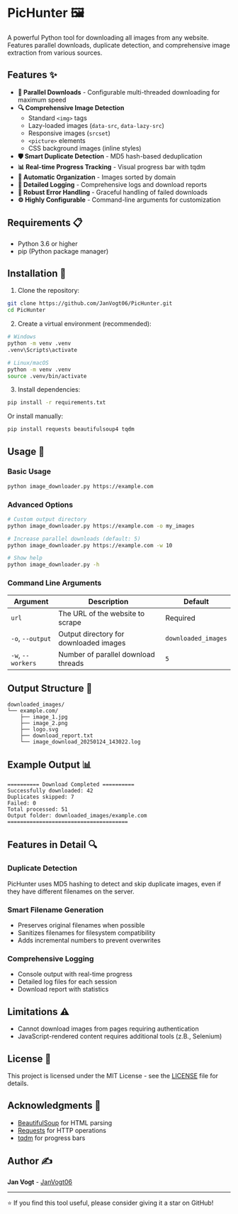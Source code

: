 # PicHunter 🖼️

A powerful Python tool for downloading all images from any website. Features parallel downloads, duplicate detection, and comprehensive image extraction from various sources.

## Features ✨

- **🚀 Parallel Downloads** - Configurable multi-threaded downloading for maximum speed
- **🔍 Comprehensive Image Detection**
  - Standard `<img>` tags
  - Lazy-loaded images (`data-src`, `data-lazy-src`)
  - Responsive images (`srcset`)
  - `<picture>` elements
  - CSS background images (inline styles)
- **🛡️ Smart Duplicate Detection** - MD5 hash-based deduplication
- **📊 Real-time Progress Tracking** - Visual progress bar with tqdm
- **📁 Automatic Organization** - Images sorted by domain
- **📝 Detailed Logging** - Comprehensive logs and download reports
- **🔄 Robust Error Handling** - Graceful handling of failed downloads
- **⚙️ Highly Configurable** - Command-line arguments for customization

## Requirements 📋

- Python 3.6 or higher
- pip (Python package manager)

## Installation 🔧

1. Clone the repository:
```bash
git clone https://github.com/JanVogt06/PicHunter.git
cd PicHunter
```

2. Create a virtual environment (recommended):
```bash
# Windows
python -m venv .venv
.venv\Scripts\activate

# Linux/macOS
python -m venv .venv
source .venv/bin/activate
```

3. Install dependencies:
```bash
pip install -r requirements.txt
```

Or install manually:
```bash
pip install requests beautifulsoup4 tqdm
```

## Usage 🚀

### Basic Usage
```bash
python image_downloader.py https://example.com
```

### Advanced Options
```bash
# Custom output directory
python image_downloader.py https://example.com -o my_images

# Increase parallel downloads (default: 5)
python image_downloader.py https://example.com -w 10

# Show help
python image_downloader.py -h
```

### Command Line Arguments

| Argument | Description | Default |
|----------|-------------|---------|
| `url` | The URL of the website to scrape | Required |
| `-o`, `--output` | Output directory for downloaded images | `downloaded_images` |
| `-w`, `--workers` | Number of parallel download threads | `5` |

## Output Structure 📂

```
downloaded_images/
└── example.com/
    ├── image_1.jpg
    ├── image_2.png
    ├── logo.svg
    ├── download_report.txt
    └── image_download_20250124_143022.log
```

## Example Output 📊

```
========== Download Completed ==========
Successfully downloaded: 42
Duplicates skipped: 7
Failed: 0
Total processed: 51
Output folder: downloaded_images/example.com
======================================
```

## Features in Detail 🔍

### Duplicate Detection
PicHunter uses MD5 hashing to detect and skip duplicate images, even if they have different filenames on the server.

### Smart Filename Generation
- Preserves original filenames when possible
- Sanitizes filenames for filesystem compatibility
- Adds incremental numbers to prevent overwrites

### Comprehensive Logging
- Console output with real-time progress
- Detailed log files for each session
- Download report with statistics

## Limitations ⚠️

- Cannot download images from pages requiring authentication
- JavaScript-rendered content requires additional tools (z.B., Selenium)

## License 📄

This project is licensed under the MIT License - see the [LICENSE](LICENSE) file for details.

## Acknowledgments 🙏

- [BeautifulSoup](https://www.crummy.com/software/BeautifulSoup/) for HTML parsing
- [Requests](https://requests.readthedocs.io/) for HTTP operations
- [tqdm](https://github.com/tqdm/tqdm) for progress bars

## Author ✍️

**Jan Vogt** - [JanVogt06](https://github.com/JanVogt06)

---

⭐ If you find this tool useful, please consider giving it a star on GitHub!